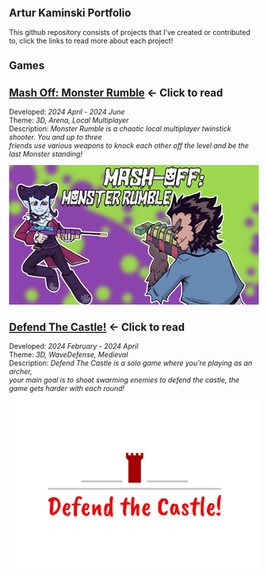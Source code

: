 ## Artur Kaminski Portfolio
This github repository consists of projects that I've created or contributed to, click the links to read more about each project!

## Games

## [Mash Off: Monster Rumble](https://github.com/Pirat1001/Portfolio/tree/main/Mash-Off%3A%20Monster%20Rumble) ← Click to read
Developed: _2024 April - 2024 June_  
Theme: _3D, Arena, Local Multiplayer_  
Description: _Monster Rumble is a chaotic local multiplayer twinstick shooter. You and up to three  
friends use various weapons to knock each other off the level and be the last Monster standing!_

![image](https://github.com/Pirat1001/Portfolio/blob/main/Images/mash-off-monsterrumble_logo.png)  


  
## [Defend The Castle!](https://www.google.se/?hl=sv) ← Click to read
Developed: _2024 February - 2024 April_  
Theme: _3D, WaveDefense, Medieval_  
Description: _Defend The Castle is a solo game where you're playing as an archer,  
your main goal is to shoot swarming enemies to defend the castle, the game gets harder with each round!_  

![image](https://github.com/Pirat1001/Portfolio/blob/main/Images/GameLogo.png)
